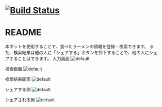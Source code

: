 # [![Build Status](https://travis-ci.org/keita-hino/ramen_bot.svg?branch=master)](https://travis-ci.org/keita-hino/ramen_bot)
# README

本ボットを使用することで、食べたラーメンの情報を登録・検索できます。
また、検索結果は他の人に「シェアする」ボタンを押下することで、他の人にシェアすることはできます。
入力画面
![default](https://user-images.githubusercontent.com/15973671/52162033-58d82b80-2711-11e9-872f-21bd2ae89e6a.PNG)

検索画面
![default](https://user-images.githubusercontent.com/15973671/52162047-6f7e8280-2711-11e9-8a8e-d7d1b85cd516.PNG)

検索結果画面
![default](https://user-images.githubusercontent.com/15973671/52162052-93da5f00-2711-11e9-8256-204541dd15ad.PNG)

シェアする側
![default](https://user-images.githubusercontent.com/15973671/52162054-a2c11180-2711-11e9-83db-471915e81444.PNG)

シェアされる側
![default](https://user-images.githubusercontent.com/15973671/52162058-afde0080-2711-11e9-9889-5d323a0bde5d.PNG)
